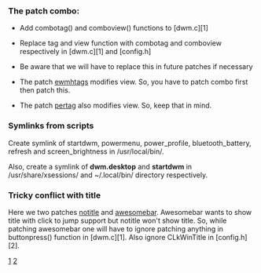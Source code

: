 ### The patch combo:

- Add combotag() and comboview() functions to [dwm.c][1]
- Replace tag and view function with combotag and comboview respectively in [dwm.c][1] and [config.h]
- Be aware that we will have to replace this in future patches if necessary

- The patch [ewmhtags](../../tree/master/patches/dwm-ewmhtags-6.2.diff) modifies view. So, you have to patch combo first then patch this.
- The patch [pertag](../../tree/master/patches/dwm-pertag-20200914-61bb8b2.diff) also modifies view. So, keep that in mind.

### Symlinks from scripts

Create symlink of startdwm, powermenu, power_profile, bluetooth_battery, refresh and screen_brightness in /usr/local/bin/.

Also, create a symlink of **dwm.desktop** and **startdwm** in /usr/share/xsessions/ and ~/.local/bin/ directory respectively.

### Tricky conflict with title

Here we two patches [notitle](../../tree/master/patches/dwm-notitle-20210715-138b405.diff) and [awesomebar](../../tree/master/patches/dwm-awesomebar-20230431-6.4.diff).
Awesomebar wants to show title with click to jump support but notitle won't show title.
So, while patching awesomebar one will have to ignore patching anything in buttonpress() function in [dwm.c][1].
Also ignore CLkWinTitle in [config.h][2].

[1](../master/dwm.c)
[2](../master/config.h)
